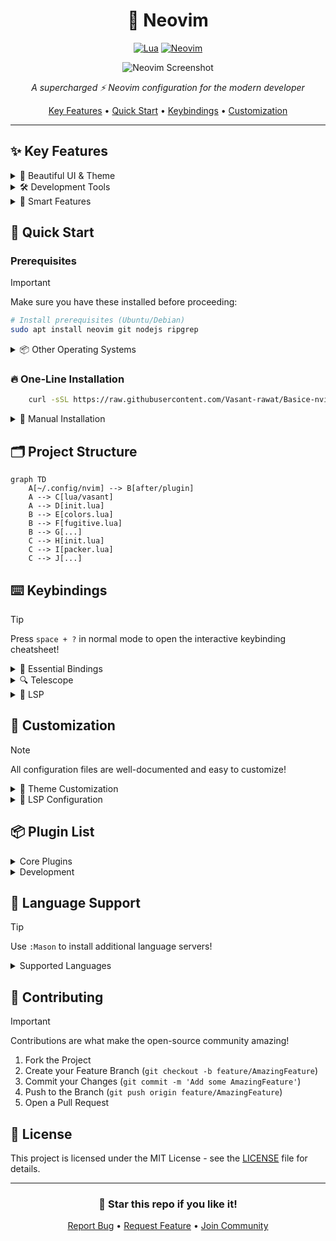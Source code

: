 <div align="center">

# 🚀 Neovim

[![Lua](https://img.shields.io/badge/Built%20with-Lua-blue.svg?style=for-the-badge&logo=lua)](https://lua.org)
[![Neovim](https://img.shields.io/badge/Built%20for-Neovim-green.svg?style=for-the-badge&logo=neovim)](https://neovim.io)

![Neovim Screenshot](https://raw.githubusercontent.com/yourusername/nvim-config/main/assets/screenshot.png)

*A supercharged ⚡ Neovim configuration for the modern developer*

[Key Features](#-key-features) •
[Quick Start](#-quick-start) •
[Keybindings](#-keybindings) •
[Customization](#-customization)

</div>

---

## ✨ Key Features

<details>
<summary>🎨 Beautiful UI & Theme</summary>

- **Rose Pine Theme** with transparent background support
- **Custom statusline** with git integration
- **Smooth scrolling** and animations
- **Modern tabline** with buffer indicators
- **Icons** for a better visual experience
</details>

<details>
<summary>🛠️ Development Tools</summary>

- **LSP Integration** with auto-completion
- **Syntax Highlighting** via Treesitter
- **Git Integration** through Fugitive
- **Fuzzy Finding** with Telescope
- **File Navigation** using Harpoon
</details>

<details>
<summary>🧩 Smart Features</summary>

- **Auto-pairs** for brackets and quotes
- **Smart indentation**
- **Code folding**
- **Multi-cursor** support
- **Snippet** integration
</details>

## 🚀 Quick Start

### Prerequisites

> [!IMPORTANT]
> Make sure you have these installed before proceeding:

```bash
# Install prerequisites (Ubuntu/Debian)
sudo apt install neovim git nodejs ripgrep
```

<details>
<summary>📦 Other Operating Systems</summary>

#### macOS
```bash
brew install neovim git node ripgrep
```

#### Arch Linux
```bash
sudo pacman -S neovim git nodejs ripgrep
```
</details>

### 🔥 One-Line Installation

```bash
    curl -sSL https://raw.githubusercontent.com/Vasant-rawat/Basice-nvim-config-for-beginner/main/install.sh | bash
```

<details>
<summary>🔧 Manual Installation</summary>

1. **Backup** existing config:
```bash
mv ~/.config/nvim ~/.config/nvim.backup
```

2. **Clone** this configuration:
```bash
git clone https://github.com/yourusername/nvim-config.git ~/.config/nvim
```

3. **Install** Packer:
```bash
git clone --depth 1 https://github.com/wbthomason/packer.nvim\
 ~/.local/share/nvim/site/pack/packer/start/packer.nvim
```

4. **Sync** plugins:
```vim
:PackerSync
```
</details>

## 🗂️ Project Structure

```mermaid
graph TD
    A[~/.config/nvim] --> B[after/plugin]
    A --> C[lua/vasant]
    A --> D[init.lua]
    B --> E[colors.lua]
    B --> F[fugitive.lua]
    B --> G[...]
    C --> H[init.lua]
    C --> I[packer.lua]
    C --> J[...]
```

## ⌨️ Keybindings

> [!TIP]
> Press `space + ?` in normal mode to open the interactive keybinding cheatsheet!

<details>
<summary>🌟 Essential Bindings</summary>

### General
| Key | Action | Mode |
|-----|--------|------|
| `<Space>` | Leader key | Normal |
| `<leader>pv` | File explorer | Normal |
| `<leader>s` | Search & replace | Normal |

### Navigation
| Key | Action | Mode |
|-----|--------|------|
| `<C-p>` | Fuzzy find files | Normal |
| `<C-f>` | Find in files | Normal |
| `<C-e>` | Recent files | Normal |

</details>

<details>
<summary>🔍 Telescope</summary>

### Fuzzy Finding
| Key | Action |
|-----|--------|
| `<leader>ff` | Find files |
| `<leader>fg` | Live grep |
| `<leader>fb` | Buffers |
| `<leader>fh` | Help tags |

</details>

<details>
<summary>📝 LSP</summary>

### Code Navigation
| Key | Action |
|-----|--------|
| `gd` | Go to definition |
| `K` | Hover doc |
| `<leader>ca` | Code actions |
| `<leader>rn` | Rename |

</details>

## 🎨 Customization

> [!NOTE]
> All configuration files are well-documented and easy to customize!

<details>
<summary>🌈 Theme Customization</summary>

Edit `after/plugin/colors.lua`:
```lua
require('rose-pine').setup({
    variant = 'moon',
    dark_variant = 'main',
    bold_vert_split = false,
    dim_nc_background = false,
    disable_background = true,
    disable_float_background = false,
    disable_italics = false,
})
```
</details>

<details>
<summary>🔧 LSP Configuration</summary>

Add new language servers in `after/plugin/lsp.lua`:
```lua
local servers = {
    'lua_ls',
    'tsserver',
    'rust_analyzer',
    -- Add your servers here
}
```
</details>

## 📦 Plugin List

<details>
<summary>Core Plugins</summary>

- **🔌 [packer.nvim](https://github.com/wbthomason/packer.nvim)** - Plugin manager
- **🔍 [telescope.nvim](https://github.com/nvim-telescope/telescope.nvim)** - Fuzzy finder
- **🎨 [rose-pine](https://github.com/rose-pine/neovim)** - Theme
- **🌳 [nvim-treesitter](https://github.com/nvim-treesitter/nvim-treesitter)** - Syntax
</details>

<details>
<summary>Development</summary>

- **📝 [nvim-lspconfig](https://github.com/neovim/nvim-lspconfig)** - LSP
- **💡 [nvim-cmp](https://github.com/hrsh7th/nvim-cmp)** - Completion
- **📂 [harpoon](https://github.com/ThePrimeagen/harpoon)** - File navigation
- **🔄 [vim-fugitive](https://github.com/tpope/vim-fugitive)** - Git
</details>

## 🌟 Language Support

> [!TIP]
> Use `:Mason` to install additional language servers!

<details>
<summary>Supported Languages</summary>

- **🟦 TypeScript/JavaScript**
- **🦀 Rust**
- **🐍 Python**
- **💎 Ruby**
- **☕ Java**
- **🎯 Dart**
- **⚛️ React**
- **🟩 Vue**
- **🟨 Golang**
</details>

## 🤝 Contributing

> [!IMPORTANT]
> Contributions are what make the open-source community amazing! 

1. Fork the Project
2. Create your Feature Branch (`git checkout -b feature/AmazingFeature`)
3. Commit your Changes (`git commit -m 'Add some AmazingFeature'`)
4. Push to the Branch (`git push origin feature/AmazingFeature`)
5. Open a Pull Request

## 📜 License

This project is licensed under the MIT License - see the [LICENSE](LICENSE) file for details.

<div align="center">

---

### 🌟 Star this repo if you like it!

[Report Bug](https://github.com/yourusername/nvim-config/issues) • 
[Request Feature](https://github.com/yourusername/nvim-config/issues) •
[Join Community](https://discord.gg/yourdiscord)

</div>